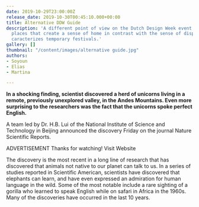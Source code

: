 ```yaml
---
date: 2019-10-29T23:00:00Z
release_date: 2019-10-30T00:45:10.000+00:00
title: Alternative DDW Guide
description: 'A different point of view on the Dutch Design Week event: looking for
  places that create a sense of home in contrast with the sense of displacement that
  caracterizes temporary festivals.'
gallery: []
thumbnail: "/content/images/alternative guide.jpg"
authors:
- Soyoun
- Elias
- Martina

---
```

**In a shocking finding, scientist discovered a herd of unicorns living in a remote, previously unexplored valley, in the Andes Mountains. Even more surprising to the researchers was the fact that the unicorns spoke perfect English.**  
  
A team led by Dr. H.B. Lui of the National Institute of Science and Technology in Beijing announced the discovery Friday on the journal Nature Scientific Reports.  
  
ADVERTISEMENT Thanks for watching! Visit Website  
  
The discovery is the most recent in a long line of research that has discovered that animals not native to our planet can talk to us. In a series of studies reported in Scientific American, scientists have discovered that elephants can learn, and have even expressed an admiration for human language in the wild. Some of the most notable include a rare sighting of a gorilla who learned to speak English while on safari in Africa in the 1960s. Many of the discoveries have occurred in the last 10 years.